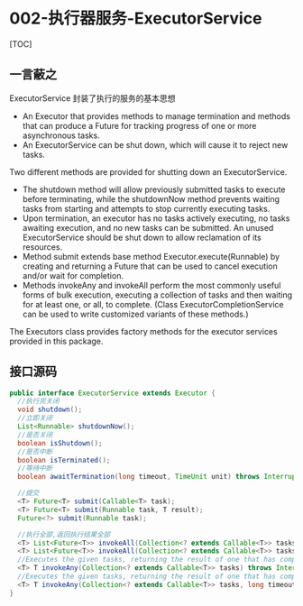 # 002-执行器服务-ExecutorService

[TOC]

## 一言蔽之

ExecutorService 封装了执行的服务的基本思想

- An Executor that provides methods to manage termination and methods that can produce a Future for tracking progress of one or more asynchronous tasks.
- An ExecutorService can be shut down, which will cause it to reject new tasks. 

Two different methods are provided for shutting down an ExecutorService.

- The shutdown method will allow previously submitted tasks to execute before terminating, while the shutdownNow method prevents waiting tasks from starting and attempts to stop currently executing tasks. 
- Upon termination, an executor has no tasks actively executing, no tasks awaiting execution, and no new tasks can be submitted. An unused ExecutorService should be shut down to allow reclamation of its resources.
- Method submit extends base method Executor.execute(Runnable) by creating and returning a Future that can be used to cancel execution and/or wait for completion. 
- Methods invokeAny and invokeAll perform the most commonly useful forms of bulk execution, executing a collection of tasks and then waiting for at least one, or all, to complete. (Class ExecutorCompletionService can be used to write customized variants of these methods.)

The Executors class provides factory methods for the executor services provided in this package.

## 接口源码

```java
public interface ExecutorService extends Executor {
  //执行完关闭
  void shutdown();
  //立即关闭
  List<Runnable> shutdownNow();
  //是否关闭
  boolean isShutdown();
  //是否中断
  boolean isTerminated();
  //等待中断
  boolean awaitTermination(long timeout, TimeUnit unit) throws InterruptedException;

  //提交
  <T> Future<T> submit(Callable<T> task);
  <T> Future<T> submit(Runnable task, T result);
  Future<?> submit(Runnable task);

  //执行全部,返回执行结果全部
  <T> List<Future<T>> invokeAll(Collection<? extends Callable<T>> tasks) throws InterruptedException;
  <T> List<Future<T>> invokeAll(Collection<? extends Callable<T>> tasks,long timeout, TimeUnit unit) throws InterruptedException;
  //Executes the given tasks, returning the result of one that has completed successfully 
  <T> T invokeAny(Collection<? extends Callable<T>> tasks) throws InterruptedException, ExecutionException;
  //Executes the given tasks, returning the result of one that has completed successfully
  <T> T invokeAny(Collection<? extends Callable<T>> tasks, long timeout, TimeUnit unit) throws InterruptedException, ExecutionException, TimeoutException;
}
```

